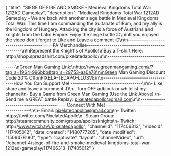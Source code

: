 {
    "title": "SIEGE OF FIRE AND SMOKE - Medieval Kingdoms Total War 1212AD Gameplay",
    "description": "Medieval Kingdoms Total War 1212AD Gameplay - We are back with another siege battle in Medieval Kingdoms Total War.  This time I am commanding the Sultanate of Rum, and my ally is the Kingdom of Hungary.  Attacking the city is a force of Austrians and knights from the Latin Empire. Enjoy the siege battle :D\n\nIf you enjoyed the video don't forget to Like and Leave a comment :D\n\n-----------------------------------------PA Merchandise----------------------------------------------\n\nRepresent the Knight's of Apollo!\nBuy a T-shirt Here: http:\/\/shop.spreadshirt.com\/pixelatedapollo\/\n\n---------------------------------------------------------------------------------------------------------------\nGreen Man Gaming Link:\nhttp:\/\/www.greenmangaming.com\/?tap_a=1964-996bbb&tap_s=29753-aa0a78\n\nGreen Man Gaming Discount Code 20% Off:\nPIXELA-TEDAPO-LLOSVE\n\n----------------------------------How You Can Support Me! -----------------------------------\n\n- Like, share and leave a comment :D\n- Turn OFF adblock or whitelist my channel\n- Buy a Game from Green Man Gaming (Use the Link Above) \n- Send me a GREAT battle Replay: pixelatedapollo@gmail.com\n\n------------------------------------------Connect With Me!-----------------------------------------\n\n- Email: pixelatedapollo@gmail.com\n- Twitter: https:\/\/twitter.com\/PixelatedApollo\n- Steam Group:  http:\/\/steamcommunity.com\/groups\/apollosknights\n- Twitch: http:\/\/www.twitch.tv\/pixelatedapollo",
    "channelid": "117406313",
    "videoid": "117405012",
    "date_created": "1480777205",
    "date_modified": "1506478190",
    "type": "captivate",
    "layout": "channelVideo",
    "url": "\/channel-4\/siege-of-fire-and-smoke-medieval-kingdoms-total-war-1212ad-gameplay\/117406313-117405012"
}